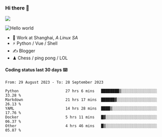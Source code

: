 ### Hi there 👋
![](https://komarev.com/ghpvc/?username=Xuhandsome)


<img src="https://github-readme-stats.vercel.app/api?username=XuHandsome&show_icons=true&theme=merko" alt="Hello world">

<br/>

- 🍻  Work at Shanghai, _A Linux SA_
- ⚡  Python / Vue / Shell
- ✍️  Blogger
- ♟  Chess / ping pong / LOL

#### Coding status last 30 days ⌨️

<!--START_SECTION:waka-->

```text
From: 29 August 2023 - To: 28 September 2023

Python                     27 hrs 6 mins   ████████▒░░░░░░░░░░░░░░░░   33.28 %
Markdown                   21 hrs 17 mins  ██████▓░░░░░░░░░░░░░░░░░░   26.13 %
YAML                       14 hrs 28 mins  ████▒░░░░░░░░░░░░░░░░░░░░   17.76 %
Docker                     5 hrs 11 mins   █▓░░░░░░░░░░░░░░░░░░░░░░░   06.37 %
Other                      4 hrs 46 mins   █▒░░░░░░░░░░░░░░░░░░░░░░░   05.87 %
```

<!--END_SECTION:waka-->
